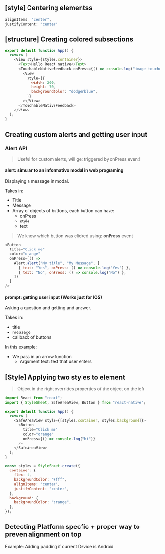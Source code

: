 ## [style] Centering elementss

```javascript
alignItems: "center",
justifyContent: "center"
```

## [structure] Creating colored subsections

```javascript
export default function App() {
  return (
    <View style={styles.container}>
      <Text>Hello React native</Text>
      <TouchableNativeFeedback onPress={() => console.log("image touched")}>
        <View
          style={{
            width: 200,
            height: 70,
            backgroundColor: "dodgerblue",
          }}
        ></View>
      </TouchableNativeFeedback>
    </View>
  );
}
```

## Creating custom alerts and getting user input

### Alert API

> Useful for custom alerts, will get triggered by onPress event!

#### alert: simular to an informativo modal in web programing

Displaying a message in modal.

Takes in:

- Title
- Message
- Array of objects of buttons, each button can have:
  - onPress
  - style
  - text

> We know which button was clicked using: **onPress** event

```javascript
<Button
  title="Click me"
  color="orange"
  onPress={() =>
    Alert.alert("My title", "My Message", [
      { text: "Yes", onPress: () => console.log("Yes") },
      { text: "No", onPress: () => console.log("No") },
    ])
  }
/>
```

#### prompt: getting user input (Works just for IOS)

Asking a question and getting and answer.

Takes in:

- title
- message
- callback of buttons

In this example:

- We pass in an arrow function
  - Argument text: text that user enters

## [Style] Applying two styles to element

> Object in the right overrides properties of the object on the left

```javascript
import React from "react";
import { StyleSheet, SafeAreaView, Button } from "react-native";

export default function App() {
  return (
    <SafeAreaView style={[styles.container, styles.background]}>
      <Button
        title="Click me"
        color="orange"
        onPress={() => console.log("hi")}
      />
    </SafeAreaView>
  );
}

const styles = StyleSheet.create({
  container: {
    flex: 1,
    backgroundColor: "#fff",
    alignItems: "center",
    justifyContent: "center",
  },
  background: {
    backgroundColor: "orange",
  },
});
```

## Detecting Platform specfic + proper way to preven alignment on top

Example: Adding padding if current Device is Android

